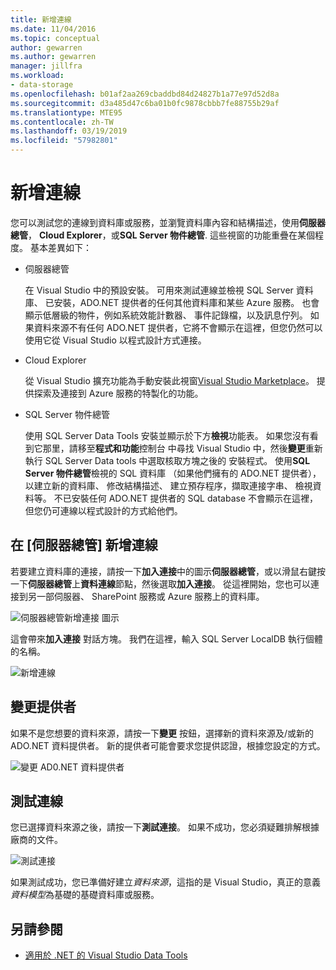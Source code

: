 ```yaml
---
title: 新增連線
ms.date: 11/04/2016
ms.topic: conceptual
author: gewarren
ms.author: gewarren
manager: jillfra
ms.workload:
- data-storage
ms.openlocfilehash: b01af2aa269cbaddbd84d24827b1a77e97d52d8a
ms.sourcegitcommit: d3a485d47c6ba01b0fc9878cbbb7fe88755b29af
ms.translationtype: MTE95
ms.contentlocale: zh-TW
ms.lasthandoff: 03/19/2019
ms.locfileid: "57982801"
---
```

# <a name="add-new-connections"></a>新增連線

您可以測試您的連線到資料庫或服務，並瀏覽資料庫內容和結構描述，使用**伺服器總管**， **Cloud Explorer**，或**SQL Server 物件總管**. 這些視窗的功能重疊在某個程度。 基本差異如下：

- 伺服器總管

   在 Visual Studio 中的預設安裝。 可用來測試連線並檢視 SQL Server 資料庫、 已安裝，ADO.NET 提供者的任何其他資料庫和某些 Azure 服務。 也會顯示低層級的物件，例如系統效能計數器、 事件記錄檔，以及訊息佇列。 如果資料來源不有任何 ADO.NET 提供者，它將不會顯示在這裡，但您仍然可以使用它從 Visual Studio 以程式設計方式連接。

- Cloud Explorer

   從 Visual Studio 擴充功能為手動安裝此視窗[Visual Studio Marketplace](https://marketplace.visualstudio.com/items?itemName=ms-azuretools.CloudExplorerForVS)。 提供探索及連接到 Azure 服務的特製化的功能。

- SQL Server 物件總管

   使用 SQL Server Data Tools 安裝並顯示於下方**檢視**功能表。 如果您沒有看到它那里，請移至**程式和功能**控制台 中尋找 Visual Studio 中，然後**變更**重新執行 SQL Server Data tools 中選取核取方塊之後的 安裝程式。 使用**SQL Server 物件總管**檢視的 SQL 資料庫 （如果他們擁有的 ADO.NET 提供者），以建立新的資料庫、 修改結構描述、 建立預存程序，擷取連接字串、 檢視資料等。 不已安裝任何 ADO.NET 提供者的 SQL database 不會顯示在這裡，但您仍可連線以程式設計的方式給他們。

## <a name="add-a-connection-in-server-explorer"></a>在 [伺服器總管] 新增連線

若要建立資料庫的連接，請按一下**加入連接**中的圖示**伺服器總管**，或以滑鼠右鍵按一下**伺服器總管**上**資料連線**節點，然後選取**加入連接**。 從這裡開始，您也可以連接到另一部伺服器、 SharePoint 服務或 Azure 服務上的資料庫。

![伺服器總管新增連接 圖示](../data-tools/media/raddata-server-explorer-new-connection-icon.png)

這會帶來**加入連接** 對話方塊。 我們在這裡，輸入 SQL Server LocalDB 執行個體的名稱。

![新增連線](../data-tools/media/raddata-add-new-connection-dialog.png)

## <a name="change-the-provider"></a>變更提供者

如果不是您想要的資料來源，請按一下**變更** 按鈕，選擇新的資料來源及/或新的 ADO.NET 資料提供者。 新的提供者可能會要求您提供認證，根據您設定的方式。

![變更 AD0.NET 資料提供者](../data-tools/media/raddata-change-ad0.net-data-provider.png)

## <a name="test-the-connection"></a>測試連線

您已選擇資料來源之後，請按一下**測試連接**。 如果不成功，您必須疑難排解根據廠商的文件。

![測試連接](../data-tools/media/raddata-test-connection.png)

如果測試成功，您已準備好建立*資料來源*，這指的是 Visual Studio，真正的意義*資料模型*為基礎的基礎資料庫或服務。

## <a name="see-also"></a>另請參閱

- [適用於 .NET 的 Visual Studio Data Tools](../data-tools/visual-studio-data-tools-for-dotnet.md)
